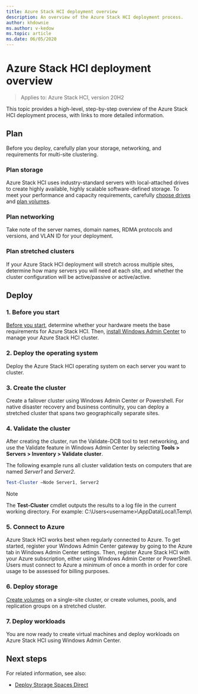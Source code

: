 ```yaml
---
title: Azure Stack HCI deployment overview
description: An overview of the Azure Stack HCI deployment process.
author: khdownie
ms.author: v-kedow
ms.topic: article
ms.date: 06/05/2020
---
```


# Azure Stack HCI deployment overview

> Applies to: Azure Stack HCI, version 20H2

This topic provides a high-level, step-by-step overview of the Azure Stack HCI deployment process, with links to more detailed information.

## Plan

Before you deploy, carefully plan your storage, networking, and requirements for multi-site clustering.

### Plan storage

Azure Stack HCI uses industry-standard servers with local-attached drives to create highly available, highly scalable software-defined storage. To meet your performance and capacity requirements, carefully [choose drives](../concepts/choose-drives.md) and [plan volumes](../concepts/plan-volumes.md).

### Plan networking

Take note of the server names, domain names, RDMA protocols and versions, and VLAN ID for your deployment.

### Plan stretched clusters

If your Azure Stack HCI deployment will stretch across multiple sites, determine how many servers you will need at each site, and whether the cluster configuration will be active/passive or active/active.

## Deploy

### 1. Before you start

[Before you start](before-you-start.md), determine whether your hardware meets the base requirements for Azure Stack HCI. Then, [install Windows Admin Center](/windows-server/manage/windows-admin-center/use/get-started) to manage your Azure Stack HCI cluster.

### 2. Deploy the operating system

Deploy the Azure Stack HCI operating system on each server you want to cluster.

### 3. Create the cluster

Create a failover cluster using Windows Admin Center or Powershell. For native disaster recovery and business continuity, you can deploy a stretched cluster that spans two geographically separate sites.

### 4. Validate the cluster

After creating the cluster, run the Validate-DCB tool to test networking, and use the Validate feature in Windows Admin Center by selecting **Tools > Servers > Inventory > Validate cluster**.

The following example runs all cluster validation tests on computers that are named *Server1* and *Server2*.

```PowerShell
Test-Cluster –Node Server1, Server2
```

> [!NOTE]
> The **Test-Cluster** cmdlet outputs the results to a log file in the current working directory. For example: C:\Users\<username>\AppData\Local\Temp\

### 5. Connect to Azure

Azure Stack HCI works best when regularly connected to Azure. To get started, register your Windows Admin Center gateway by going to the Azure tab in Windows Admin Center settings. Then, register Azure Stack HCI with your Azure subscription, either using Windows Admin Center or PowerShell. Users must connect to Azure a minimum of once a month in order for core usage to be assessed for billing purposes.

### 6. Deploy storage

[Create volumes](../manage/create-volumes.md) on a single-site cluster, or create volumes, pools, and replication groups on a stretched cluster.

### 7. Deploy workloads

You are now ready to create virtual machines and deploy workloads on Azure Stack HCI using Windows Admin Center.

## Next steps

For related information, see also:

- [Deploy Storage Spaces Direct](/windows-server/storage/storage-spaces/deploy-storage-spaces-direct)

